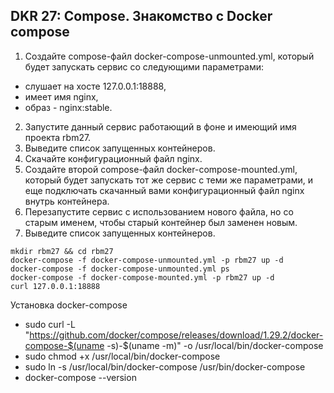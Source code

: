 ## DKR 27: Compose. Знакомство с Docker compose

1. Создайте compose-файл docker-compose-unmounted.yml, который будет запускать сервис со следующими параметрами:
* слушает на хосте 127.0.0.1:18888,
* имеет имя nginx,
* образ - nginx:stable.
2. Запустите данный сервис работающий в фоне и имеющий имя проекта rbm27.
3. Выведите список запущенных контейнеров.
4. Скачайте конфигурационный файл nginx.
5. Создайте второй compose-файл docker-compose-mounted.yml, который будет запускать тот же сервис с теми же параметрами, и еще подключать скачанный вами конфигурационный файл nginx внутрь контейнера.
6. Перезапустите сервис с использованием нового файла, но со старым именем, чтобы старый контейнер был заменен новым.
7. Выведите список запущенных контейнеров.

```
mkdir rbm27 && cd rbm27
docker-compose -f docker-compose-unmounted.yml -p rbm27 up -d
docker-compose -f docker-compose-unmounted.yml ps
docker-compose -f docker-compose-mounted.yml -p rbm27 up -d
curl 127.0.0.1:18888
```


Установка docker-compose

- sudo curl -L "https://github.com/docker/compose/releases/download/1.29.2/docker-compose-$(uname -s)-$(uname -m)" -o /usr/local/bin/docker-compose
- sudo chmod +x /usr/local/bin/docker-compose
- sudo ln -s /usr/local/bin/docker-compose /usr/bin/docker-compose
- docker-compose --version
